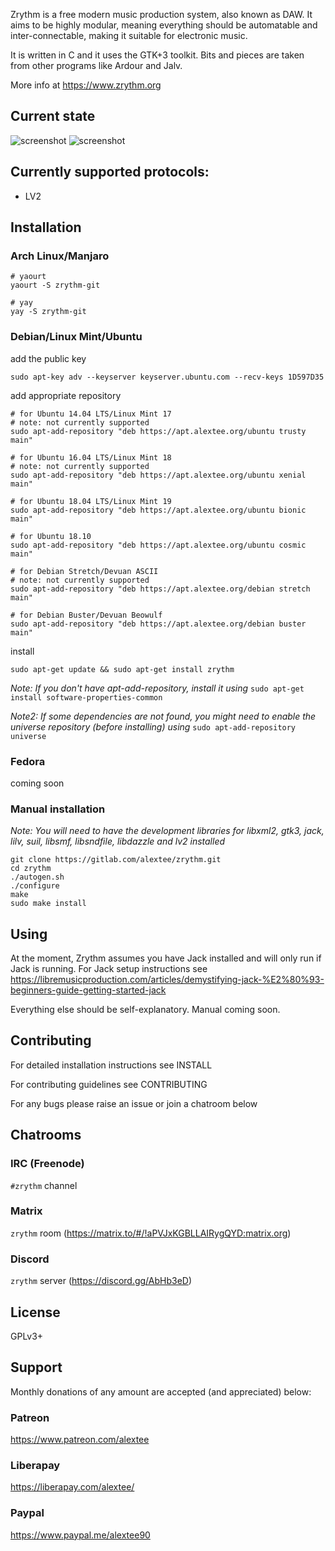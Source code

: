 Zrythm is a free modern music production system, also known as DAW.
It aims to be highly modular, meaning everything should be automatable and inter-connectable, making it suitable for electronic music.

It is written in C and it uses the GTK+3 toolkit. Bits and pieces are taken from other programs like Ardour and Jalv.

More info at https://www.zrythm.org

## Current state
![screenshot](https://alextee.website/wp-content/uploads/2018/12/Screenshot_20181230_011119.png)
![screenshot](https://alextee.website/wp-content/uploads/2018/11/Screenshot_20181102_141207.png)

## Currently supported protocols:
- LV2

## Installation
### Arch Linux/Manjaro
```
# yaourt
yaourt -S zrythm-git

# yay
yay -S zrythm-git
```
### Debian/Linux Mint/Ubuntu
add the public key
```
sudo apt-key adv --keyserver keyserver.ubuntu.com --recv-keys 1D597D35
```
add appropriate repository
```
# for Ubuntu 14.04 LTS/Linux Mint 17
# note: not currently supported
sudo apt-add-repository "deb https://apt.alextee.org/ubuntu trusty main"

# for Ubuntu 16.04 LTS/Linux Mint 18
# note: not currently supported
sudo apt-add-repository "deb https://apt.alextee.org/ubuntu xenial main"

# for Ubuntu 18.04 LTS/Linux Mint 19
sudo apt-add-repository "deb https://apt.alextee.org/ubuntu bionic main"

# for Ubuntu 18.10
sudo apt-add-repository "deb https://apt.alextee.org/ubuntu cosmic main"

# for Debian Stretch/Devuan ASCII
# note: not currently supported
sudo apt-add-repository "deb https://apt.alextee.org/debian stretch main"

# for Debian Buster/Devuan Beowulf
sudo apt-add-repository "deb https://apt.alextee.org/debian buster main"
```

install
```
sudo apt-get update && sudo apt-get install zrythm
```

_Note: If you don't have apt-add-repository, install it using_
`
sudo apt-get install software-properties-common
`

_Note2: If some dependencies are not found, you might need to enable the universe repository (before installing) using_
`
sudo apt-add-repository universe
`
### Fedora
coming soon
### Manual installation
_Note: You will need to have the development libraries for libxml2, gtk3, jack, lilv, suil, libsmf, libsndfile, libdazzle and lv2 installed_
```
git clone https://gitlab.com/alextee/zrythm.git
cd zrythm
./autogen.sh
./configure
make
sudo make install
```

## Using
At the moment, Zrythm assumes you have Jack installed and will only run if Jack is running. For Jack setup instructions see https://libremusicproduction.com/articles/demystifying-jack-%E2%80%93-beginners-guide-getting-started-jack

Everything else should be self-explanatory. Manual coming soon.

## Contributing
For detailed installation instructions see INSTALL

For contributing guidelines see CONTRIBUTING

For any bugs please raise an issue or join a chatroom below

## Chatrooms
### IRC (Freenode)
`#zrythm` channel
### Matrix
`zrythm` room (https://matrix.to/#/!aPVJxKGBLLAIRygQYD:matrix.org)
### Discord
`zrythm` server (https://discord.gg/AbHb3eD)

## License
GPLv3+

## Support
Monthly donations of any amount are accepted (and appreciated) below:

### Patreon
https://www.patreon.com/alextee
### Liberapay
https://liberapay.com/alextee/
### Paypal
https://www.paypal.me/alextee90
